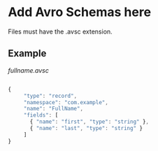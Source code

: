 # Add Avro Schemas here

Files must have the .avsc extension.

## Example

*fullname.avsc*

````javascript

{
     "type": "record",
     "namespace": "com.example",
     "name": "FullName",
     "fields": [
       { "name": "first", "type": "string" },
       { "name": "last", "type": "string" }
     ]
} 

````


